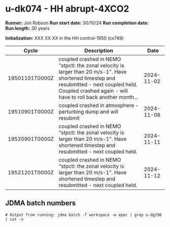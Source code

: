 # u-dk074 - HH abrupt-4XCO2

**Runner:** Jon Robson
**Run start date:** 30/10/24
**Run completion date:**  
**Run length:** 30 years  

**Initialization:** XXX XX XX in the HH control-1950 (cx749)

| Cycle | Description | Date |
| --- | --- | --- |
| 19501101T0000Z | coupled crashed in NEMO "stpctl: the zonal velocity is larger than 20 m/s-1". Have shortened timestep and resubmitted - next coupled held. Coupled crashed again - will have to roll back another month... | 2024-11-02 |
| 19510901T0000Z | coupled crashed in atmosphere - perturbing dump and will resubmit | 2024-11-08 |
| 19520901T0000Z | coupled crashed in NEMO "stpctl: the zonal velocity is larger than 20 m/s-1". Have shortened timestep and resubmitted - next coupled held.  | 2024-11-11 |
| 19521201T0000Z | coupled crashed in NEMO "stpctl: the zonal velocity is larger than 20 m/s-1". Have shortened timestep and resubmitted - next coupled held.  | 2024-11-12 |





 


## JDMA batch numbers
```
# Output from running: jdma batch -f workspace -w epoc | grep u-dg290 | cat -n

```
